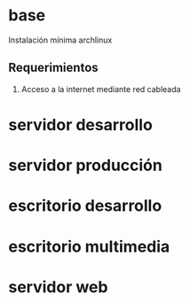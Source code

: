 # base

Instalación mínima archlinux

## Requerimientos

1.  Acceso a la internet mediante red cableada

# servidor desarrollo

# servidor producción

# escritorio desarrollo

# escritorio multimedia

# servidor web



